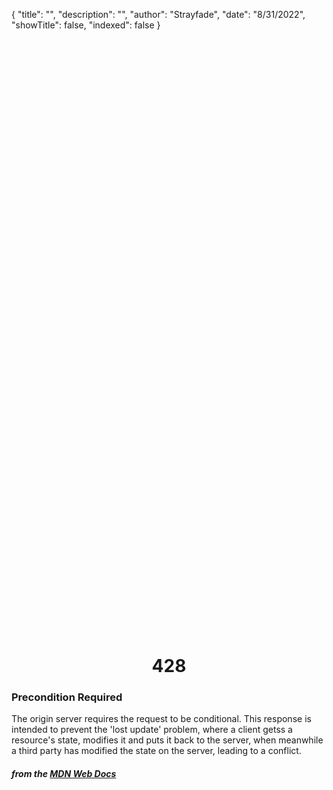 {
    "title": "",
    "description": "",
    "author": "Strayfade",
    "date": "8/31/2022",
    "showTitle": false,
    "indexed": false
}

<p style="margin-right: auto; margin-left: auto; width: max-content; margin-top: 25vh; opacity: 0.5;"></p>
<h1 style="margin-right: auto; margin-left: auto; width: max-content; margin-top: 3px;">428</h1>

### Precondition Required

The origin server requires the request to be conditional. This response is intended to prevent the 'lost update' problem, where a client getss a resource's state, modifies it and puts it back to the server, when meanwhile a third party has modified the state on the server, leading to a conflict.

#### *from the [MDN Web Docs](https://developer.mozilla.org/en-US/docs/Web/HTTP/Status)* 